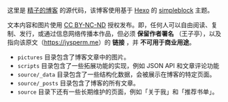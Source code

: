 这里是 [精子的博客](https://jysperm.me) 的源代码，该博客使用基于 [Hexo](http://hexo.io) 的 [simpleblock](https://github.com/jysperm/hexo-theme-simpleblock) 主题。

文本内容和图片使用 [CC BY-NC-ND](https://creativecommons.org/licenses/by-nc-nd/3.0/cn/) 授权发布。即，任何人可以自由阅读、复制、发行，或通过信息网络传播本作品，但必须 **保留作者署名** （王子亭），以及指向该原文（<https://jysperm.me>）的 **链接** ，并 **不可用于商业用途**。

- `pictures` 目录包含了博客文章中的图片。
- `scripts` 目录包含了一些拓展功能的实现，例如 JSON API 和文章评论功能
- `source/_data` 目录包含了一些结构化数据，会被展示在博客的特定页面。
- `source/_posts` 目录包含了博客的所有文章。
- `source` 目录下还有一些长期维护的页面，例如「关于我」和「推荐书单」。

